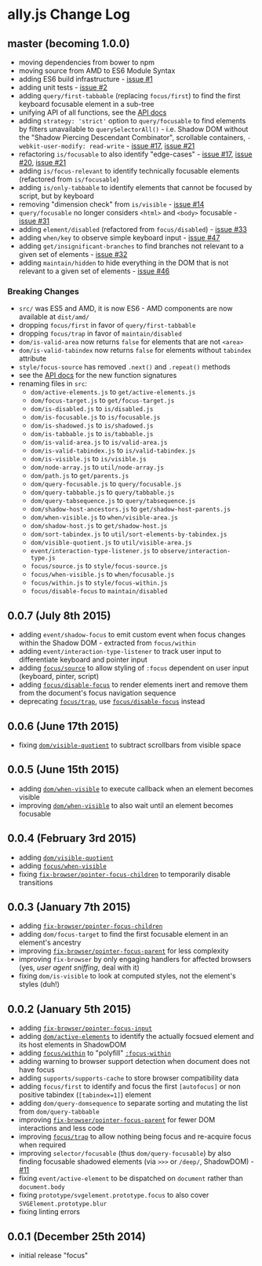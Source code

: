 # ally.js Change Log

## master (becoming 1.0.0) ##

* moving dependencies from bower to npm
* moving source from AMD to ES6 Module Syntax
* adding ES6 build infrastructure - [issue #1](https://github.com/medialize/ally.js/issues/1)
* adding unit tests - [issue #2](https://github.com/medialize/ally.js/issues/2)
* adding `query/first-tabbable` (replacing `focus/first`) to find the first keyboard focusable element in a sub-tree
* unifying API of all functions, see the [API docs](docs/api/)
* adding `strategy: 'strict'` option to `query/focusable` to find elements by filters unavailable to `querySelectorAll()` - i.e. Shadow DOM without the "Shadow Piercing Descendant Combinator", scrollable containers, `-webkit-user-modify: read-write` - [issue #17](https://github.com/medialize/ally.js/issues/17), [issue #21](https://github.com/medialize/ally.js/issues/21)
* refactoring `is/focusable` to also identify "edge-cases" - [issue #17](https://github.com/medialize/ally.js/issues/17), [issue #20](https://github.com/medialize/ally.js/issues/20), [issue #21](https://github.com/medialize/ally.js/issues/21)
* adding `is/focus-relevant` to identify technically focusable elements (refactored from `is/focusable`)
* adding `is/only-tabbable` to identify elements that cannot be focused by script, but by keyboard
* removing "dimension check" from `is/visible` - [issue #14](https://github.com/medialize/ally.js/issues/14)
* `query/focusable` no longer considers `<html>` and `<body>` focusable - [issue #31](https://github.com/medialize/ally.js/issues/31)
* adding `element/disabled` (refactored from `focus/disabled`) - [issue #33](https://github.com/medialize/ally.js/issues/33)
* adding `when/key` to observe simple keyboard input - [issue #47](https://github.com/medialize/ally.js/issues/47)
* adding `get/insignificant-branches` to find branches not relevant to a given set of elements - [issue #32](https://github.com/medialize/ally.js/issues/32)
* adding `maintain/hidden` to hide everything in the DOM that is not relevant to a given set of elements - [issue #46](https://github.com/medialize/ally.js/issues/46)

### Breaking Changes

* `src/` was ES5 and AMD, it is now ES6 - AMD components are now available at `dist/amd/`
* dropping `focus/first` in favor of `query/first-tabbable`
* dropping `focus/trap` in favor of `maintain/disabled`
* `dom/is-valid-area` now returns `false` for elements that are not `<area>`
* `dom/is-valid-tabindex` now returns `false` for elements without `tabindex` attribute
* `style/focus-source` has removed `.next()` and `.repeat()` methods
* see the [API docs](docs/api/README.md) for the new function signatures
* renaming files in `src`:
  * `dom/active-elements.js` to `get/active-elements.js`
  * `dom/focus-target.js` to `get/focus-target.js`
  * `dom/is-disabled.js` to `is/disabled.js`
  * `dom/is-focusable.js` to `is/focusable.js`
  * `dom/is-shadowed.js` to `is/shadowed.js`
  * `dom/is-tabbable.js` to `is/tabbable.js`
  * `dom/is-valid-area.js` to `is/valid-area.js`
  * `dom/is-valid-tabindex.js` to `is/valid-tabindex.js`
  * `dom/is-visible.js` to `is/visible.js`
  * `dom/node-array.js` to `util/node-array.js`
  * `dom/path.js` to `get/parents.js`
  * `dom/query-focusable.js` to `query/focusable.js`
  * `dom/query-tabbable.js` to `query/tabbable.js`
  * `dom/query-tabsequence.js` to `query/tabsequence.js`
  * `dom/shadow-host-ancestors.js` to `get/shadow-host-parents.js`
  * `dom/when-visible.js` to `when/visible-area.js`
  * `dom/shadow-host.js` to `get/shadow-host.js`
  * `dom/sort-tabindex.js` to `util/sort-elements-by-tabindex.js`
  * `dom/visible-quotient.js` to `util/visible-area.js`
  * `event/interaction-type-listener.js` to `observe/interaction-type.js`
  * `focus/source.js` to `style/focus-source.js`
  * `focus/when-visible.js` to `when/focusable.js`
  * `focus/within.js` to `style/focus-within.js`
  * `focus/disable-focus` to `maintain/disabled`


## 0.0.7 (July 8th 2015) ##

* adding `event/shadow-focus` to emit custom event when focus changes within the Shadow DOM - extracted from `focus/within`
* adding `event/interaction-type-listener` to track user input to differentiate keyboard and pointer input
* adding [`focus/source`](http://medialize.github.io/ally.js/examples/focus-source.html) to allow styling of `:focus` dependent on user input (keyboard, pinter, script)
* adding [`focus/disable-focus`](http://medialize.github.io/ally.js/examples/disable-focus.html) to render elements inert and remove them from the document's focus navigation sequence
* deprecating [`focus/trap`](http://medialize.github.io/ally.js/examples/trap-focus.html), use [`focus/disable-focus`](http://medialize.github.io/ally.js/examples/disable-focus.html) instead


## 0.0.6 (June 17th 2015) ##

* fixing [`dom/visible-quotient`](http://medialize.github.io/ally.js/examples/visible-quotient.html) to subtract scrollbars from visible space


## 0.0.5 (June 15th 2015) ##

* adding [`dom/when-visible`](http://medialize.github.io/ally.js/examples/focus-when-visible.html) to execute callback when an element becomes visible
* improving [`dom/when-visible`](http://medialize.github.io/ally.js/examples/focus-when-visible.html) to also wait until an element becomes focusable


## 0.0.4 (February 3rd 2015) ##

* adding [`dom/visible-quotient`](http://medialize.github.io/ally.js/examples/visible-quotient.html)
* adding [`focus/when-visible`](http://medialize.github.io/ally.js/examples/focus-when-visible.html)
* fixing [`fix-browser/pointer-focus-children`](http://medialize.github.io/ally.js/examples/fix-pointer-focus-children.html) to temporarily disable transitions


## 0.0.3 (January 7th 2015) ##

* adding [`fix-browser/pointer-focus-children`](http://medialize.github.io/ally.js/examples/fix-pointer-focus-children.html)
* adding `dom/focus-target` to find the first focusable element in an element's ancestry
* improving [`fix-browser/pointer-focus-parent`](http://medialize.github.io/ally.js/examples/fix-pointer-focus-parent.html) for less complexity
* improving `fix-browser` by only engaging handlers for affected browsers (yes, *user agent sniffing*, deal with it)
* fixing `dom/is-visible` to look at computed styles, not the element's styles (duh!)


## 0.0.2 (January 5th 2015) ##

* adding [`fix-browser/pointer-focus-input`](http://medialize.github.io/ally.js/examples/fix-pointer-focus-input.html)
* adding [`dom/active-elements`](http://medialize.github.io/ally.js/examples/active-elements.html) to identify the actually focsued element and its host elements in ShadowDOM
* adding [`focus/within`](http://medialize.github.io/ally.js/examples/focus-within.html) to "polyfill" [`:focus-within`](http://dev.w3.org/csswg/selectors-4/#the-focus-within-pseudo)
* adding warning to browser support detection when document does not have focus
* adding `supports/supports-cache` to store browser compatibility data
* adding `focus/first` to identify and focus the first `[autofocus]` or non positive tabindex (`[tabindex=1]`) element
* adding `dom/query-domsequence` to separate sorting and mutating the list from `dom/query-tabbable`
* improving [`fix-browser/pointer-focus-parent`](http://medialize.github.io/ally.js/examples/fix-pointer-focus-parent.html) for fewer DOM interactions and less code
* improving [`focus/trap`](http://medialize.github.io/ally.js/examples/trap-focus.html) to allow nothing being focus and re-acquire focus when required
* improving `selector/focusable` (thus `dom/query-focusable`) by also finding focusable shadowed elements (via `>>>` or `/deep/`, ShadowDOM) - [#11](https://github.com/medialize/ally.js/issues/11)
* fixing `event/active-element` to be dispatched on `document` rather than `document.body`
* fixing `prototype/svgelement.prototype.focus` to also cover `SVGElement.prototype.blur`
* fixing linting errors


## 0.0.1 (December 25th 2014) ##

* initial release "focus"
